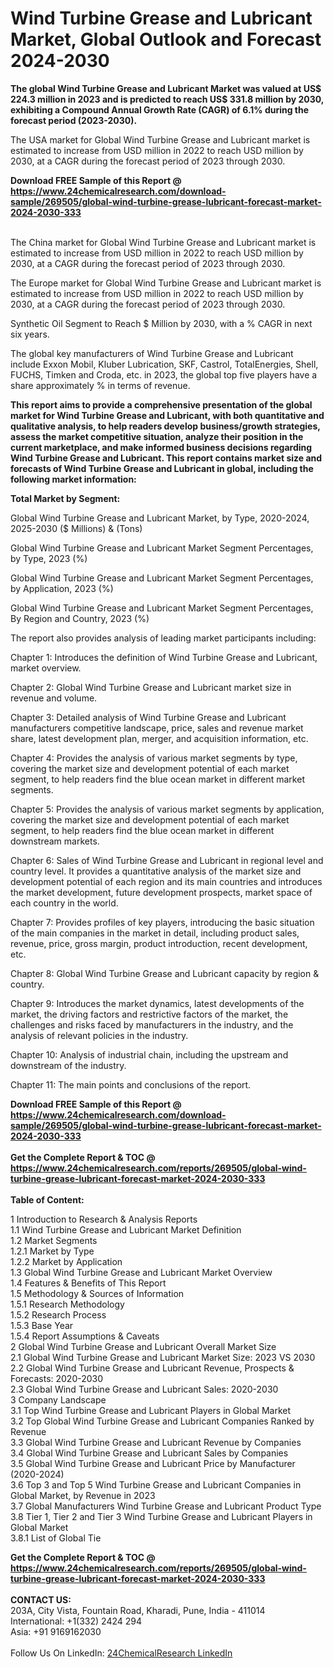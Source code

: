 <h1>Wind Turbine Grease and Lubricant Market, Global Outlook and Forecast 2024-2030</h1><p><strong>The global Wind Turbine Grease and Lubricant Market was valued at US$ 224.3 million in 2023 and is predicted to reach US$ 331.8 million by 2030, exhibiting a Compound Annual Growth Rate (CAGR) of 6.1% during the forecast period (2023-2030).</strong></p><p>
</p><p>The USA market for Global Wind Turbine Grease and Lubricant market is estimated to increase from USD million in 2022 to reach USD million by 2030, at a CAGR during the forecast period of 2023 through 2030.</p><div><b>Download FREE Sample of this Report @ 
            <a href="https://www.24chemicalresearch.com/download-sample/269505/global-wind-turbine-grease-lubricant-forecast-market-2024-2030-333">
            https://www.24chemicalresearch.com/download-sample/269505/global-wind-turbine-grease-lubricant-forecast-market-2024-2030-333</a></b></div><br><p>
</p><p>The China market for Global Wind Turbine Grease and Lubricant market is estimated to increase from USD million in 2022 to reach USD million by 2030, at a CAGR during the forecast period of 2023 through 2030.</p><p>
</p><p>The Europe market for Global Wind Turbine Grease and Lubricant market is estimated to increase from USD million in 2022 to reach USD million by 2030, at a CAGR during the forecast period of 2023 through 2030.</p><p>
Synthetic Oil Segment to Reach $ Million by 2030, with a % CAGR in next six years.</p><p>
The global key manufacturers of Wind Turbine Grease and Lubricant include Exxon Mobil, Kluber Lubrication, SKF, Castrol, TotalEnergies, Shell, FUCHS, Timken and Croda, etc. in 2023, the global top five players have a share approximately % in terms of revenue.</p><p>
<strong>This report aims to provide a comprehensive presentation of the global market for Wind Turbine Grease and Lubricant, with both quantitative and qualitative analysis, to help readers develop business/growth strategies, assess the market competitive situation, analyze their position in the current marketplace, and make informed business decisions regarding Wind Turbine Grease and Lubricant. This report contains market size and forecasts of Wind Turbine Grease and Lubricant in global, including the following market information:</strong></p><p>
</p><p>
<strong>Total Market by Segment:</strong></p><p>
Global Wind Turbine Grease and Lubricant Market, by Type, 2020-2024, 2025-2030 ($ Millions) &amp; (Tons)</p><p>
Global Wind Turbine Grease and Lubricant Market Segment Percentages, by Type, 2023 (%)</p><p>
</p><p>
Global Wind Turbine Grease and Lubricant Market Segment Percentages, by Application, 2023 (%)</p><p>
</p><p>
Global Wind Turbine Grease and Lubricant Market Segment Percentages, By Region and Country, 2023 (%)</p><p>
</p><p>
The report also provides analysis of leading market participants including:</p><p>
</p><p>
</p><p>
	</p><p>
Chapter 1: Introduces the definition of Wind Turbine Grease and Lubricant, market overview.</p><p>
Chapter 2: Global Wind Turbine Grease and Lubricant market size in revenue and volume.</p><p>
Chapter 3: Detailed analysis of Wind Turbine Grease and Lubricant manufacturers competitive landscape, price, sales and revenue market share, latest development plan, merger, and acquisition information, etc.</p><p>
Chapter 4: Provides the analysis of various market segments by type, covering the market size and development potential of each market segment, to help readers find the blue ocean market in different market segments.</p><p>
Chapter 5: Provides the analysis of various market segments by application, covering the market size and development potential of each market segment, to help readers find the blue ocean market in different downstream markets.</p><p>
Chapter 6: Sales of Wind Turbine Grease and Lubricant in regional level and country level. It provides a quantitative analysis of the market size and development potential of each region and its main countries and introduces the market development, future development prospects, market space of each country in the world.</p><p>
Chapter 7: Provides profiles of key players, introducing the basic situation of the main companies in the market in detail, including product sales, revenue, price, gross margin, product introduction, recent development, etc.</p><p>
Chapter 8: Global Wind Turbine Grease and Lubricant capacity by region &amp; country.</p><p>
Chapter 9: Introduces the market dynamics, latest developments of the market, the driving factors and restrictive factors of the market, the challenges and risks faced by manufacturers in the industry, and the analysis of relevant policies in the industry.</p><p>
Chapter 10: Analysis of industrial chain, including the upstream and downstream of the industry.</p><p>
Chapter 11: The main points and conclusions of the report.</p><div><b>Download FREE Sample of this Report @ 
            <a href="https://www.24chemicalresearch.com/download-sample/269505/global-wind-turbine-grease-lubricant-forecast-market-2024-2030-333">
            https://www.24chemicalresearch.com/download-sample/269505/global-wind-turbine-grease-lubricant-forecast-market-2024-2030-333</a></b></div><br><div><b>Get the Complete Report & TOC @ 
            <a href="https://www.24chemicalresearch.com/reports/269505/global-wind-turbine-grease-lubricant-forecast-market-2024-2030-333">
            https://www.24chemicalresearch.com/reports/269505/global-wind-turbine-grease-lubricant-forecast-market-2024-2030-333</a></b></div><br>
            <b>Table of Content:</b><p>1 Introduction to Research & Analysis Reports<br />
    1.1 Wind Turbine Grease and Lubricant Market Definition<br />
    1.2 Market Segments<br />
        1.2.1 Market by Type<br />
        1.2.2 Market by Application<br />
    1.3 Global Wind Turbine Grease and Lubricant Market Overview<br />
    1.4 Features & Benefits of This Report<br />
    1.5 Methodology & Sources of Information<br />
        1.5.1 Research Methodology<br />
        1.5.2 Research Process<br />
        1.5.3 Base Year<br />
        1.5.4 Report Assumptions & Caveats<br />
2 Global Wind Turbine Grease and Lubricant Overall Market Size<br />
    2.1 Global Wind Turbine Grease and Lubricant Market Size: 2023 VS 2030<br />
    2.2 Global Wind Turbine Grease and Lubricant Revenue, Prospects & Forecasts: 2020-2030<br />
    2.3 Global Wind Turbine Grease and Lubricant Sales: 2020-2030<br />
3 Company Landscape<br />
    3.1 Top Wind Turbine Grease and Lubricant Players in Global Market<br />
    3.2 Top Global Wind Turbine Grease and Lubricant Companies Ranked by Revenue<br />
    3.3 Global Wind Turbine Grease and Lubricant Revenue by Companies<br />
    3.4 Global Wind Turbine Grease and Lubricant Sales by Companies<br />
    3.5 Global Wind Turbine Grease and Lubricant Price by Manufacturer (2020-2024)<br />
    3.6 Top 3 and Top 5 Wind Turbine Grease and Lubricant Companies in Global Market, by Revenue in 2023<br />
    3.7 Global Manufacturers Wind Turbine Grease and Lubricant Product Type<br />
    3.8 Tier 1, Tier 2 and Tier 3 Wind Turbine Grease and Lubricant Players in Global Market<br />
        3.8.1 List of Global Tie</p><div><b>Get the Complete Report & TOC @ 
            <a href="https://www.24chemicalresearch.com/reports/269505/global-wind-turbine-grease-lubricant-forecast-market-2024-2030-333">
            https://www.24chemicalresearch.com/reports/269505/global-wind-turbine-grease-lubricant-forecast-market-2024-2030-333</a></b></div><br><b>CONTACT US:</b><br>
            203A, City Vista, Fountain Road, Kharadi, Pune, India - 411014<br>
            International: +1(332) 2424 294<br>
            Asia: +91 9169162030 <br><br>
            Follow Us On LinkedIn: <a href="https://www.linkedin.com/company/24chemicalresearch/">24ChemicalResearch LinkedIn</a>